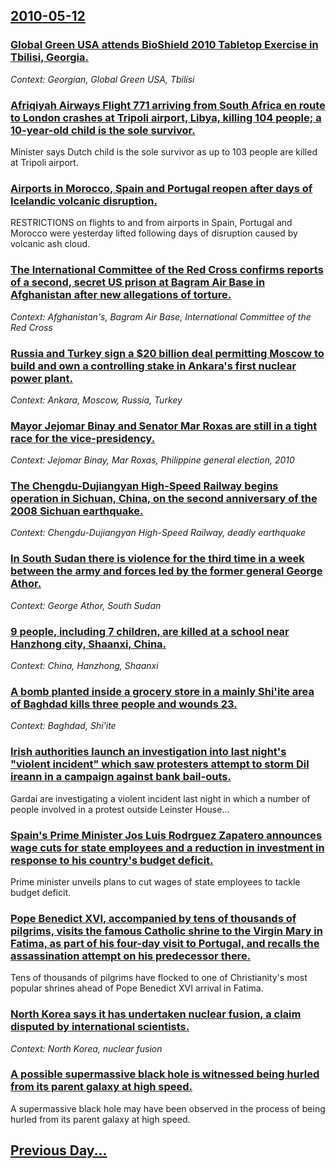 ## [2010-05-12](/news/2010/05/12/index.md)

### [Global Green USA attends BioShield 2010 Tabletop Exercise in Tbilisi, Georgia. ](/news/2010/05/12/global-green-usa-attends-bioshield-2010-tabletop-exercise-in-tbilisi-georgia.md)
_Context: Georgian, Global Green USA, Tbilisi_

### [Afriqiyah Airways Flight 771 arriving from South Africa en route to London crashes at Tripoli airport, Libya, killing 104 people; a 10-year-old child is the sole survivor. ](/news/2010/05/12/afriqiyah-airways-flight-771-arriving-from-south-africa-en-route-to-london-crashes-at-tripoli-airport-libya-killing-104-people-a-10-year.md)
Minister says Dutch child is the sole survivor as up to 103 people are killed at Tripoli airport.

### [Airports in Morocco, Spain and Portugal reopen after days of Icelandic volcanic disruption. ](/news/2010/05/12/airports-in-morocco-spain-and-portugal-reopen-after-days-of-icelandic-volcanic-disruption.md)
RESTRICTIONS on flights to and from airports in Spain, Portugal and Morocco were yesterday lifted following days of disruption caused by volcanic ash cloud.

### [The International Committee of the Red Cross confirms reports of a second, secret US prison at Bagram Air Base in Afghanistan after new allegations of torture. ](/news/2010/05/12/the-international-committee-of-the-red-cross-confirms-reports-of-a-second-secret-us-prison-at-bagram-air-base-in-afghanistan-after-new-alle.md)
_Context: Afghanistan's, Bagram Air Base, International Committee of the Red Cross_

### [Russia and Turkey sign a $20 billion deal permitting Moscow to build and own a controlling stake in Ankara's first nuclear power plant. ](/news/2010/05/12/russia-and-turkey-sign-a-20-billion-deal-permitting-moscow-to-build-and-own-a-controlling-stake-in-ankara-s-first-nuclear-power-plant.md)
_Context: Ankara, Moscow, Russia, Turkey_

### [Mayor Jejomar Binay and Senator Mar Roxas are still in a tight race for the vice-presidency. ](/news/2010/05/12/mayor-jejomar-binay-and-senator-mar-roxas-are-still-in-a-tight-race-for-the-vice-presidency.md)
_Context: Jejomar Binay, Mar Roxas, Philippine general election, 2010_

### [The Chengdu-Dujiangyan High-Speed Railway begins operation in Sichuan, China, on the second anniversary of the 2008 Sichuan earthquake. ](/news/2010/05/12/the-chengdu-dujiangyan-high-speed-railway-begins-operation-in-sichuan-china-on-the-second-anniversary-of-the-2008-sichuan-earthquake.md)
_Context: Chengdu-Dujiangyan High-Speed Railway, deadly earthquake_

### [In South Sudan there is violence for the third time in a week between the army and forces led by the former general George Athor. ](/news/2010/05/12/in-south-sudan-there-is-violence-for-the-third-time-in-a-week-between-the-army-and-forces-led-by-the-former-general-george-athor.md)
_Context: George Athor, South Sudan_

### [9 people, including 7 children, are killed at a school near Hanzhong city, Shaanxi, China. ](/news/2010/05/12/9-people-including-7-children-are-killed-at-a-school-near-hanzhong-city-shaanxi-china.md)
_Context: China, Hanzhong, Shaanxi_

### [A bomb planted inside a grocery store in a mainly Shi'ite area of Baghdad kills three people and wounds 23. ](/news/2010/05/12/a-bomb-planted-inside-a-grocery-store-in-a-mainly-shi-ite-area-of-baghdad-kills-three-people-and-wounds-23.md)
_Context: Baghdad, Shi'ite_

### [Irish authorities launch an investigation into last night's "violent incident" which saw protesters attempt to storm Dil ireann in a campaign against bank bail-outs. ](/news/2010/05/12/irish-authorities-launch-an-investigation-into-last-night-s-violent-incident-which-saw-protesters-attempt-to-storm-dail-eireann-in-a-campa.md)
Garda&iacute; are investigating a violent incident last night in which a number of people involved in a protest outside Leinster House&hellip;

### [Spain's Prime Minister Jos Luis Rodrguez Zapatero announces wage cuts for state employees and a reduction in investment in response to his country's budget deficit. ](/news/2010/05/12/spain-s-prime-minister-jose-luis-rodriguez-zapatero-announces-wage-cuts-for-state-employees-and-a-reduction-in-investment-in-response-to-his.md)
Prime minister unveils plans to cut wages of state employees to tackle budget deficit.

### [Pope Benedict XVI, accompanied by tens of thousands of pilgrims, visits the famous Catholic shrine to the Virgin Mary in Fatima, as part of his four-day visit to Portugal, and recalls the assassination attempt on his predecessor there. ](/news/2010/05/12/pope-benedict-xvi-accompanied-by-tens-of-thousands-of-pilgrims-visits-the-famous-catholic-shrine-to-the-virgin-mary-in-fatima-as-part-of.md)
Tens of thousands of pilgrims have flocked to one of Christianity&#39;s most popular shrines ahead of Pope Benedict XVI arrival in Fatima.

### [North Korea says it has undertaken nuclear fusion, a claim disputed by international scientists. ](/news/2010/05/12/north-korea-says-it-has-undertaken-nuclear-fusion-a-claim-disputed-by-international-scientists.md)
_Context: North Korea, nuclear fusion_

### [A possible supermassive black hole is witnessed being hurled from its parent galaxy at high speed. ](/news/2010/05/12/a-possible-supermassive-black-hole-is-witnessed-being-hurled-from-its-parent-galaxy-at-high-speed.md)
A supermassive black hole may have been observed in the process of being hurled from its parent galaxy at high speed.

## [Previous Day...](/news/2010/05/11/index.md)

